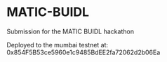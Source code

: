 # MATIC-BUIDL
Submission for the MATIC BUIDL hackathon

Deployed to the mumbai testnet at: 0x854F5B53ce5960e1c9485BdEE2fa72062d2b06Ea
